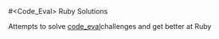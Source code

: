 #\<Code_Eval\> Ruby Solutions

Attempts to solve [code_eval](https://www.codeeval.com)challenges and get better at Ruby
